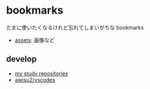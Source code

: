 # bookmarks

たまに使いたくなるけれど忘れてしまいがちな bookmarks

- [assets](./assets.md): 画像など

## develop

- [my study repositories](https://github.com/awisu2?tab=repositories&q=-study&type=&language=&sort=)
- [awisu2/vscodes](https://github.com/awisu2/vscodes)
